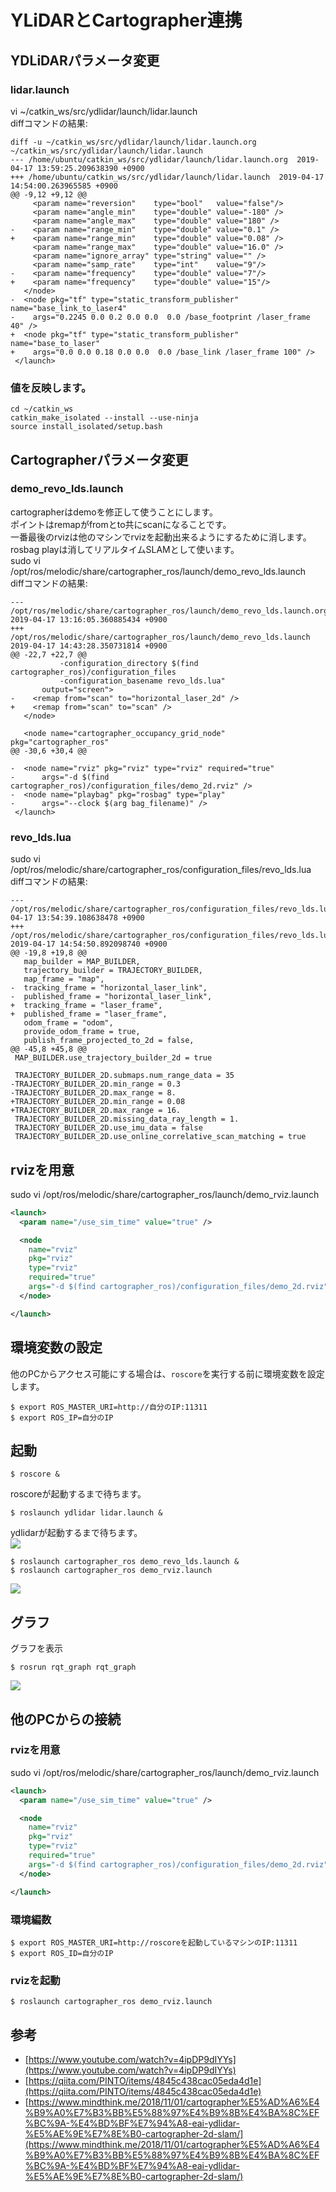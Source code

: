 # YLiDARとCartographer連携

## YDLiDARパラメータ変更

### lidar.launch
vi ~/catkin_ws/src/ydlidar/launch/lidar.launch<br>
diffコマンドの結果:<br>
```
diff -u ~/catkin_ws/src/ydlidar/launch/lidar.launch.org ~/catkin_ws/src/ydlidar/launch/lidar.launch
--- /home/ubuntu/catkin_ws/src/ydlidar/launch/lidar.launch.org	2019-04-17 13:59:25.209638390 +0900
+++ /home/ubuntu/catkin_ws/src/ydlidar/launch/lidar.launch	2019-04-17 14:54:00.263965585 +0900
@@ -9,12 +9,12 @@
     <param name="reversion"    type="bool"   value="false"/>
     <param name="angle_min"    type="double" value="-180" />
     <param name="angle_max"    type="double" value="180" />
-    <param name="range_min"    type="double" value="0.1" />
+    <param name="range_min"    type="double" value="0.08" />
     <param name="range_max"    type="double" value="16.0" />
     <param name="ignore_array" type="string" value="" />
     <param name="samp_rate"    type="int"    value="9"/>
-    <param name="frequency"    type="double" value="7"/>
+    <param name="frequency"    type="double" value="15"/>
   </node>
-  <node pkg="tf" type="static_transform_publisher" name="base_link_to_laser4"
-    args="0.2245 0.0 0.2 0.0 0.0  0.0 /base_footprint /laser_frame 40" />
+  <node pkg="tf" type="static_transform_publisher" name="base_to_laser"
+    args="0.0 0.0 0.18 0.0 0.0  0.0 /base_link /laser_frame 100" />
 </launch>
```

### 値を反映します。<br>
```
cd ~/catkin_ws
catkin_make_isolated --install --use-ninja
source install_isolated/setup.bash
```

## Cartographerパラメータ変更

### demo_revo_lds.launch
cartographerはdemoを修正して使うことにします。<br>
ポイントはremapがfromとto共にscanになることです。<br>
一番最後のrvizは他のマシンでrvizを起動出来るようにするために消します。<br>
rosbag playは消してリアルタイムSLAMとして使います。<br>
sudo vi /opt/ros/melodic/share/cartographer_ros/launch/demo_revo_lds.launch<br>
diffコマンドの結果:<br>
```
--- /opt/ros/melodic/share/cartographer_ros/launch/demo_revo_lds.launch.org	2019-04-17 13:16:05.360885434 +0900
+++ /opt/ros/melodic/share/cartographer_ros/launch/demo_revo_lds.launch	2019-04-17 14:43:28.350731814 +0900
@@ -22,7 +22,7 @@
           -configuration_directory $(find cartographer_ros)/configuration_files
           -configuration_basename revo_lds.lua"
       output="screen">
-    <remap from="scan" to="horizontal_laser_2d" />
+    <remap from="scan" to="scan" />
   </node>
 
   <node name="cartographer_occupancy_grid_node" pkg="cartographer_ros"
@@ -30,6 +30,4 @@
 
-  <node name="rviz" pkg="rviz" type="rviz" required="true"
-      args="-d $(find cartographer_ros)/configuration_files/demo_2d.rviz" />
-  <node name="playbag" pkg="rosbag" type="play"
-      args="--clock $(arg bag_filename)" />
 </launch>
```

### revo_lds.lua

sudo vi /opt/ros/melodic/share/cartographer_ros/configuration_files/revo_lds.lua<br>
diffコマンドの結果:<br>
```
--- /opt/ros/melodic/share/cartographer_ros/configuration_files/revo_lds.lua.org2019-04-17 13:54:39.108638478 +0900
+++ /opt/ros/melodic/share/cartographer_ros/configuration_files/revo_lds.lua	2019-04-17 14:54:50.892098740 +0900
@@ -19,8 +19,8 @@
   map_builder = MAP_BUILDER,
   trajectory_builder = TRAJECTORY_BUILDER,
   map_frame = "map",
-  tracking_frame = "horizontal_laser_link",
-  published_frame = "horizontal_laser_link",
+  tracking_frame = "laser_frame",
+  published_frame = "laser_frame",
   odom_frame = "odom",
   provide_odom_frame = true,
   publish_frame_projected_to_2d = false,
@@ -45,8 +45,8 @@
 MAP_BUILDER.use_trajectory_builder_2d = true
 
 TRAJECTORY_BUILDER_2D.submaps.num_range_data = 35
-TRAJECTORY_BUILDER_2D.min_range = 0.3
-TRAJECTORY_BUILDER_2D.max_range = 8.
+TRAJECTORY_BUILDER_2D.min_range = 0.08
+TRAJECTORY_BUILDER_2D.max_range = 16.
 TRAJECTORY_BUILDER_2D.missing_data_ray_length = 1.
 TRAJECTORY_BUILDER_2D.use_imu_data = false
 TRAJECTORY_BUILDER_2D.use_online_correlative_scan_matching = true
```

## rvizを用意
sudo vi /opt/ros/melodic/share/cartographer_ros/launch/demo_rviz.launch
```xml
<launch>
  <param name="/use_sim_time" value="true" />

  <node 
    name="rviz" 
    pkg="rviz" 
    type="rviz" 
    required="true"
    args="-d $(find cartographer_ros)/configuration_files/demo_2d.rviz">
  </node>

</launch>
```

## 環境変数の設定
他のPCからアクセス可能にする場合は、`roscore`を実行する前に環境変数を設定します。<br>
```
$ export ROS_MASTER_URI=http://自分のIP:11311
$ export ROS_IP=自分のIP
```

## 起動
```
$ roscore &
```
roscoreが起動するまで待ちます。<br>
```
$ roslaunch ydlidar lidar.launch &
```
ydlidarが起動するまで待ちます。<br>
![](./img/YDLiDAR-Terminal.png)<br>
```
$ roslaunch cartographer_ros demo_revo_lds.launch &
$ roslaunch cartographer_ros demo_rviz.launch
```
![](./img/YDLiDAR-Cartographer.png)<br>

## グラフ

グラフを表示
```
$ rosrun rqt_graph rqt_graph
```
![](./img/YDLiDAR-graph.png)<br>

## 他のPCからの接続

### rvizを用意
sudo vi /opt/ros/melodic/share/cartographer_ros/launch/demo_rviz.launch
```xml
<launch>
  <param name="/use_sim_time" value="true" />

  <node 
    name="rviz" 
    pkg="rviz" 
    type="rviz" 
    required="true"
    args="-d $(find cartographer_ros)/configuration_files/demo_2d.rviz">
  </node>

</launch>
```

### 環境編数
```
$ export ROS_MASTER_URI=http://roscoreを起動しているマシンのIP:11311
$ export ROS_ID=自分のIP
```
### rvizを起動
```
$ roslaunch cartographer_ros demo_rviz.launch
```

## 参考

* [https://www.youtube.com/watch?v=4ipDP9dIYYs](https://www.youtube.com/watch?v=4ipDP9dIYYs)
* [https://qiita.com/PINTO/items/4845c438cac05eda4d1e](https://qiita.com/PINTO/items/4845c438cac05eda4d1e)
* [https://www.mindthink.me/2018/11/01/cartographer%E5%AD%A6%E4%B9%A0%E7%B3%BB%E5%88%97%E4%B9%8B%E4%BA%8C%EF%BC%9A-%E4%BD%BF%E7%94%A8-eai-ydlidar-%E5%AE%9E%E7%8E%B0-cartographer-2d-slam/](https://www.mindthink.me/2018/11/01/cartographer%E5%AD%A6%E4%B9%A0%E7%B3%BB%E5%88%97%E4%B9%8B%E4%BA%8C%EF%BC%9A-%E4%BD%BF%E7%94%A8-eai-ydlidar-%E5%AE%9E%E7%8E%B0-cartographer-2d-slam/)


